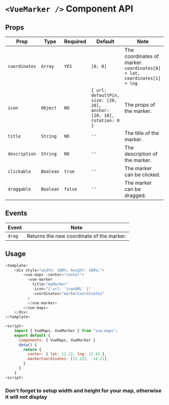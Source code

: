 # `<VueMarker />` Component API

## Props

| Prop | Type | Required | Default | Note |
|---|---|---|---|---|
| `coordinates` | `Array`| `YES` | `[0, 0]` | The coordinates of marker. `coordinates[0] = lat, coordinates[1] = lng`
| `icon` | `Object`| `NO` | `{ url: defaultPin,`<br>`size: [20, 20],`<br>`anchor: [20, 10],`<br>`rotation: 0 }` | The props of the marker.
| `title` | `String`| `NO` | `''` | The title of the marker.
| `description` | `String`| `NO` | `''` | The description of the marker.
| `clickable` | `Boolean`| `true` | `''` | The marker can be clicked.
| `draggable` | `Boolean`| `false` | `''` | The marker can be dragged.

## Events
| Event | Note|
|---|---|
| `drag` | Returns the new coordinate of the marker.
## Usage

```js
<template>
    <div style="width: 100%; height: 100%;">
        <vue-maps :center="center">
          <vue-marker
            title="myMarker"
            :icon="{ url: 'iconURL' }"
            :coordinates="markerCoordinates"
          >
          </vue-marker>
        </vue-maps>
    </div>
</template>

<script>
    import { VueMaps, VueMarker } from "vue-maps";
    export default {
      components: { VueMaps, VueMarker }
      data() {
        return {
          center: { lat: 12.22, lng: 12.43 },
          markerCoordinates: [12.223, -14.21],
        }
      }
    }
<script>
```

### Don't forget to setup width and height for your map, otherwise it will not display
